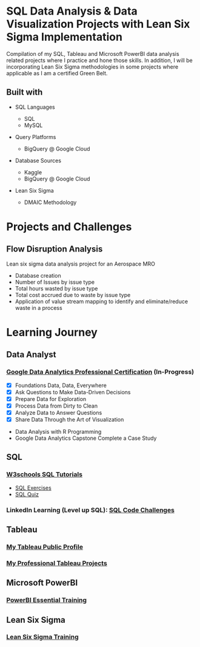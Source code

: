 # SQL Data Analysis & Data Visualization Projects with Lean Six Sigma Implementation
Compilation of my SQL, Tableau and Microsoft PowerBI data analysis related projects where I practice and hone those skills.
In addition, I will be incorporating Lean Six Sigma methodologies in some projects where applicable as I am a certified Green Belt.

## Built with

* SQL Languages
    * SQL
    * MySQL
    
* Query Platforms
    * BigQuery @ Google Cloud

* Database Sources
    * Kaggle
    * BigQuery @ Google Cloud
 
*  Lean Six Sigma
    * DMAIC Methodology

# Projects and Challenges

## Flow Disruption Analysis
Lean six sigma data analysis project for an Aerospace MRO 
* Database creation 
* Number of Issues by issue type
* Total hours wasted by issue type
* Total cost accrued due to waste by issue type
* Application of value stream mapping to identify and eliminate/reduce waste in a process

# Learning Journey

##  Data Analyst

### [Google Data Analytics Professional Certification](https://www.coursera.org/professional-certificates/google-data-analytics) (In-Progress)
* [x] Foundations Data, Data, Everywhere
* [x] Ask Questions to Make Data-Driven Decisions
* [x] Prepare Data for Exploration
* [x] Process Data from Dirty to Clean
* [x] Analyze Data to Answer Questions
* [x] Share Data Through the Art of Visualization
* Data Analysis with R Programming
* Google Data Analytics Capstone Complete a Case Study

## SQL

### [W3schools SQL Tutorials](https://www.w3schools.com/sql/default.asp)
* [SQL Exercises](https://www.w3schools.com/sql/sql_exercises.asp)
* [SQL Quiz](https://www.w3schools.com/sql/sql_quiz.asp)

### LinkedIn Learning (Level up SQL): [SQL Code Challenges](https://www.linkedin.com/learning/level-up-sql/sql-code-challenges?autoplay=true&u=2332706)

## Tableau

### [My Tableau Public Profile](https://public.tableau.com/app/profile/zulhilmi.ariff)
### [My Professional Tableau Projects](https://github.com/zulhilmiariff/Tableau-Projects)

## Microsoft PowerBI

### [PowerBI Essential Training](https://www.linkedin.com/learning/power-bi-essential-training-3/create-rich-interactive-reports-with-power-bi?u=2332706)

## Lean Six Sigma

### [Lean Six Sigma Training](https://www.sixsigmacouncil.org/six-sigma-training-material/)
